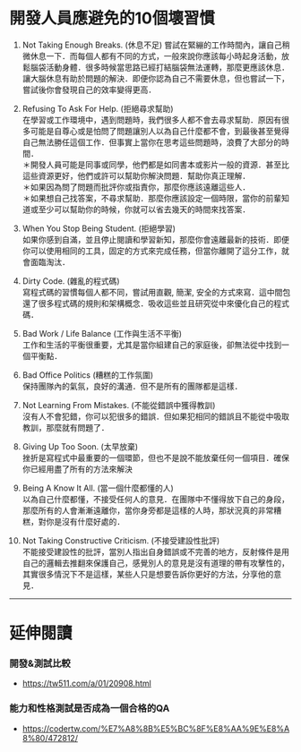 # 開發人員應避免的10個壞習慣
1. Not Taking Enough Breaks. (休息不足)
嘗試在緊繃的工作時間內，讓自己稍微休息一下．而每個人都有不同的方式，一般來說你應該每小時起身活動，放鬆腦袋活動身體．很多時候當思路已經打結腦袋無法運轉，那麼更應該休息．讓大腦休息有助於問題的解決．即便你認為自己不需要休息，但也嘗試一下，嘗試後你會發現自己的效率變得更高．  

2. Refusing To Ask For Help. (拒絕尋求幫助)  
在學習或工作環境中，遇到問題時，我們很多人都不會去尋求幫助．原因有很多可能是自尊心或是怕問了問題讓別人以為自己什麼都不會，到最後甚至覺得自己無法勝任這個工作．但事實上當你在思考這些問題時，浪費了大部分的時間．  
＊開發人員可能是同事或同學，他們都是如同書本或影片一般的資源．甚至比這些資源更好，他們或許可以幫助你解決問題．幫助你真正理解．  
＊如果因為問了問題而批評你或指責你，那麼你應該遠離這些人．  
＊如果想自己找答案，不尋求幫助．那麼你應該設定一個時限，當你的前輩知道或至少可以幫助你的時候，你就可以省去幾天的時間來找答案．  

3. When You Stop Being Student. (拒絕學習)  
如果你感到自滿，並且停止閱讀和學習新知，那麼你會遠離最新的技術．即便你可以使用相同的工具，固定的方式來完成任務，但當你離開了這分工作，就會面臨淘汰．  

4. Dirty Code. (雜亂的程式碼)  
寫程式碼的習慣每個人都不同，嘗試用直觀, 簡潔, 安全的方式來寫．這中間包還了很多程式碼的規則和架構概念．吸收這些並且研究從中來優化自己的程式碼．  

5. Bad Work / Life Balance (工作與生活不平衡)  
工作和生活的平衡很重要，尤其是當你組建自己的家庭後，卻無法從中找到一個平衡點．  

6. Bad Office Politics (糟糕的工作氛圍)  
保持團隊內的氣氛，良好的溝通．但不是所有的團隊都是這樣．  

7. Not Learning From Mistakes. (不能從錯誤中獲得教訓)  
沒有人不會犯錯，你可以犯很多的錯誤．但如果犯相同的錯誤且不能從中吸取教訓，那麼就有問題了．  

8. Giving Up Too Soon. (太早放棄)  
挫折是寫程式中最重要的一個環節，但也不是說不能放棄任何一個項目．確保你已經用盡了所有的方法來解決  

9. Being A Know It All. (當一個什麼都懂的人)  
以為自己什麼都懂，不接受任何人的意見．在團隊中不懂得放下自己的身段，那麼所有的人會漸漸遠離你，當你身旁都是這樣的人時，那狀況真的非常糟糕，對你是沒有什麼好處的．  

10. Not Taking Constructive Criticism. (不接受建設性批評)  
不能接受建設性的批評，當別人指出自身錯誤或不完善的地方，反射條件是用自己的邏輯去推翻來保護自己，感覺別人的意見是沒有道理的帶有攻擊性的，其實很多情況下不是這樣，某些人只是想要告訴你更好的方法，分享他的意見．  

----
# 延伸閱讀
### 開發&測試比較
- https://tw511.com/a/01/20908.html
### 能力和性格測試是否成為一個合格的QA
- https://codertw.com/%E7%A8%8B%E5%BC%8F%E8%AA%9E%E8%A8%80/472812/
